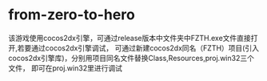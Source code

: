 # from-zero-to-hero

该游戏使用cocos2dx引擎，可通过release版本中文件夹中FZTH.exe文件直接打开,若要通过cocos2dx引擎调试，
可通过新建cocos2dx同名（FZTH）项目(引入cocos2dx引擎库)，分别用项目同名文件替换Class,Resources,proj.win32三个文件，
即可在proj.win32里进行调试
